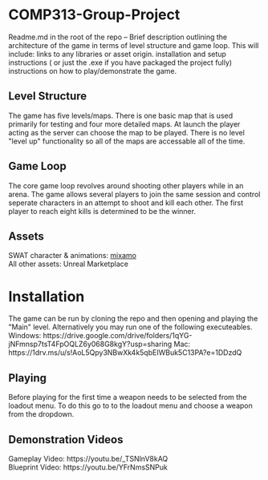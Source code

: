 # COMP313-Group-Project

Readme.md in the root of the repo – Brief description outlining the architecture of the game in terms of level structure and game loop. This will include:
links to any libraries or asset origin.
installation and setup instructions ( or just the .exe if you have packaged the project fully)
instructions on how to play/demonstrate the game.

<h2>Level Structure</h2>
<p>
The game has five levels/maps. There is one basic map that is used primarily for testing and four more detailed maps. At launch the player acting as the server can choose the map to be played. There is no level "level up" functionality so all of the maps are accessable all of the time. 
</p>

<h2>Game Loop</h2>
The core game loop revolves around shooting other players while in an arena. The game allows several players to join the same session and control seperate characters in an attempt to shoot and kill each other. The first player to reach eight kills is determined to be the winner.

<h2>Assets</h2>
SWAT character & animations: <a href src = "https://www.mixamo.com/#/">mixamo</a><br>
All other assets: Unreal Marketplace

<h1>Installation</h1>
The game can be run by cloning the repo and then opening and playing the "Main" level. Alternatively you may run one of the following executeables.<br>
Windows: https://drive.google.com/drive/folders/1qYG-jNFmnsp7tsT4FpOQLZ6y068G8kgY?usp=sharing
Mac: https://1drv.ms/u/s!AoL5Qpy3NBwXk4k5qbEIWBuk5C13PA?e=1DDzdQ

<h2>Playing</h2>
Before playing for the first time a weapon needs to be selected from the loadout menu. To do this go to to the loadout menu and choose a weapon from the dropdown.

<h2>Demonstration Videos</h2>
Gameplay Video: https://youtu.be/_TSNlnV8kAQ <br>
Blueprint Video: https://youtu.be/YFrNmsSNPuk
